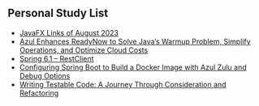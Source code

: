 ## Personal Study List
<!-- BLOG-POST-LIST:START -->
- [JavaFX Links of August 2023](https://foojay.io/today/javafx-links-of-august-2023/)
- [Azul Enhances ReadyNow to Solve Java’s Warmup Problem, Simplify Operations, and Optimize Cloud Costs](https://foojay.io/today/azul-enhances-readynow-to-solve-javas-warmup-problem-simplify-operations-and-optimize-cloud-costs/)
- [Spring 6.1 – RestClient](https://foojay.io/today/spring-6-1-restclient/)
- [Configuring Spring Boot to Build a Docker Image with Azul Zulu and Debug Options](https://foojay.io/today/configuring-spring-boot-to-build-a-docker-image-with-azul-zulu-and-debug-options/)
- [Writing Testable Code: A Journey Through Consideration and Refactoring](https://foojay.io/today/writing-testable-code-a-journey-through-consideration-and-refactoring/)
<!-- BLOG-POST-LIST:END -->  
